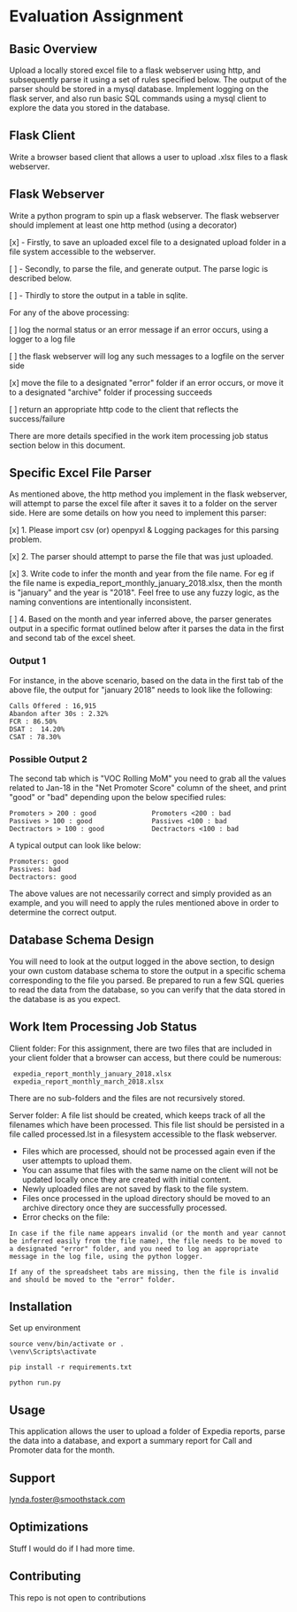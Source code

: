 # Evaluation Assignment

## Basic Overview

Upload a locally stored excel file to a flask webserver using http, and subsequently parse it
using a set of rules specified below. The output of the parser should be stored in a mysql database.
Implement logging on the flask server, and also run basic SQL commands using a mysql client to explore
the data you stored in the database.

## Flask Client

Write a browser based client that allows a user to upload .xlsx files to a flask webserver.

## Flask Webserver

Write a python program to spin up a flask webserver. The flask webserver should implement at least one http method (using a decorator) 

[x] - Firstly, to save an uploaded excel file to a designated upload folder in a file system accessible to the webserver.

[ ] - Secondly, to parse the file, and generate output. The parse logic is described below.

[ ] - Thirdly to store the output in a table in sqlite.

For any of the above processing:

[ ]  log the normal status or an error message if an error occurs, using a logger to a log file

[ ]  the flask webserver will log any such messages to a logfile on the server side

[x]  move the file to a designated "error" folder if an error occurs, or move it to a designated "archive" folder if processing succeeds

[ ]  return an appropriate http code to the client that reflects the success/failure

There are more details specified in the work item processing job status section below in this document.


## Specific Excel File Parser

As mentioned above, the http method you implement in the flask webserver, will attempt to parse the excel file after it saves it to a folder on the server side. Here are some details on how you need to implement this parser:

[x] 1. Please import csv (or) openpyxl & Logging packages for this parsing problem.

[x] 2. The parser should attempt to parse the file that was just uploaded.

[x] 3. Write code to infer the month and year from the file name. For eg if the file name is expedia_report_monthly_january_2018.xlsx, then the month is "january" and the year is "2018". Feel free to use any fuzzy logic, as the naming conventions are intentionally inconsistent.

[ ] 4. Based on the month and year inferred above, the parser generates output in a specific format outlined below after it parses the data in the first and second tab of the excel sheet.

### Output 1

For instance, in the above scenario, based on the data in the first tab of the above file, the output for "january 2018" needs to look like the following:

```
Calls Offered : 16,915
Abandon after 30s : 2.32%
FCR : 86.50%
DSAT :  14.20%
CSAT : 78.30%
```

### Possible Output 2

The second tab which is "VOC Rolling MoM" you need to grab all the values related to Jan-18 in the "Net Promoter Score" column of the sheet, and print "good" or "bad" depending upon the below specified rules:

```
Promoters > 200 : good              Promoters <200 : bad
Passives > 100 : good               Passives <100 : bad
Dectractors > 100 : good            Dectractors <100 : bad
```

A typical output can look like below:

```
Promoters: good
Passives: bad
Dectractors: good
```

The above values are not necessarily correct and simply provided as an example, and you will need to apply the rules mentioned above in order to determine the correct output.


## Database Schema Design

You will need to look at the output logged in the above section, to design your own custom database schema to store the output in a specific schema corresponding to the file you parsed. Be prepared to run a few SQL queries to read the data from the database, so you can verify that the data stored in the database is as you expect.

## Work Item Processing Job Status

Client folder: For this assignment, there are two files that are included in your client folder that a browser can access, but there could be numerous:

```
 expedia_report_monthly_january_2018.xlsx
 expedia_report_monthly_march_2018.xlsx
```

There are no sub-folders and the files are not recursively stored.

Server folder: A file list should be created, which keeps track of all the filenames which have been processed. This file list should be persisted in a file called processed.lst in a filesystem accessible to the flask webserver.

- Files which are processed, should not be processed again even if the user attempts to upload them.
- You can assume that files with the same name on the client will not be updated locally once they are created with initial content.
- Newly uploaded files are not saved by flask to the file system.
- Files once processed in the upload directory should be moved to an archive directory once they are successfully processed.
- Error checks on the file:

```
In case if the file name appears invalid (or the month and year cannot be inferred easily from the file name), the file needs to be moved to a designated "error" folder, and you need to log an appropriate message in the log file, using the python logger.

If any of the spreadsheet tabs are missing, then the file is invalid and should be moved to the "error" folder.
```

## Installation

Set up environment

```
source venv/bin/activate or .
\venv\Scripts\activate

pip install -r requirements.txt

python run.py
```

## Usage
This application allows the user to upload a folder of Expedia reports, parse the data into a database, and export a summary report for Call and Promoter data for the month. 

## Support
lynda.foster@smoothstack.com

## Optimizations

Stuff I would do if I had more time. 

## Contributing

This repo is not open to contributions
